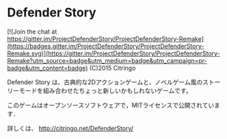 # Defender Story

[![Join the chat at https://gitter.im/ProjectDefenderStory/ProjectDefenderStory-Remake](https://badges.gitter.im/ProjectDefenderStory/ProjectDefenderStory-Remake.svg)](https://gitter.im/ProjectDefenderStory/ProjectDefenderStory-Remake?utm_source=badge&utm_medium=badge&utm_campaign=pr-badge&utm_content=badge)
(C)2015 Citringo

Defender Story は、古典的な2Dアクションゲームと、ノベルゲーム風のストーリーモードを組み合わせたちょっと新しいかもしれないゲームです。

このゲームはオープンソースソフトウェアで，MITライセンスで公開されています．

詳しくは、 http://citringo.net/DefenderStory/

